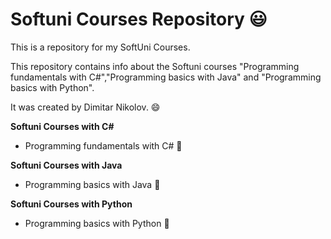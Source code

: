 # Softuni Courses Repository 😃
This is a repository for my SoftUni Courses.

This repository contains info about the Softuni courses "Programming fundamentals with C#","Programming basics with Java" and "Programming basics with Python".

It was created by Dimitar Nikolov. 😄

**Softuni Courses with C#**
- Programming fundamentals with C# 💓

**Softuni Courses with Java**
- Programming basics with Java 💓


**Softuni Courses with Python**
- Programming basics with Python 💓

